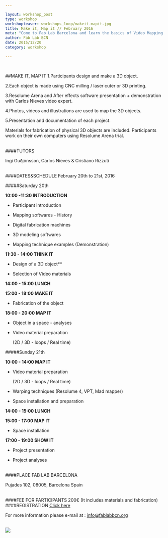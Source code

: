 ```yaml
---

layout: workshop_post
type: workshop
workshopteaser: workshops_loop/makeit-mapit.jpg
title: Make it, Map it // February 2016
meta: "Come to Fab Lab Barcelona and learn the basics of Video Mapping and Digital Fabrication."
author: Fab Lab BCN
date: 2015/12/20
category: workshop

---
```


<br>

##MAKE IT, MAP IT
1.Participants design and make a 3D object.

2.Each object is made using CNC milling / laser cuter or 3D printing.

3.Resolume Arena and After effects software presentation + demonstration with Carlos Nieves video expert.

4.Photos, videos and illustrations are used to map the 3D objects.

5.Presentation and documentation of each project.

Materials for fabrication of physical 3D objects are included.
Participants work on their own computers using Resolume Arena trial.


<br>
####TUTORS

Ingi Guðjónsson, Carlos Nieves & Cristiano Rizzuti


<br>
####DATES&SCHEDULE
February 20th to 21st, 2016

#####Saturday 20th

**10:00 -11:30   INTRODUCTION**

- Participant introduction

- Mapping softwares - History

- Digital fabrication machines

- 3D modeling softwares

- Mapping technique examples (Demonstration)

**11:30 - 14:00 THINK IT**  

- Design of a 3D object**

- Selection of Video materials

**14:00 - 15:00   LUNCH**

**15:00 - 18:00    MAKE IT**

- Fabrication of the object

**18:00 - 20:00   MAP IT**

- Object in a space - analyses

- Video material preparation  

  (2D / 3D - loops / Real time)


#####Sunday 21th

**10:00 - 14:00     MAP IT**

- Video material preparation

   (2D / 3D - loops / Real time)

-  Warping techniques (Resolume 4, VPT, Mad mapper)

- Space installation and preparation

**14:00 - 15:00     LUNCH**

**15:00 - 17:00    MAP IT**

- Space installation

**17:00 - 19:00     SHOW IT**

 - Project presentation

-  Project analyses

<br>
####PLACE
FAB LAB BARCELONA

Pujades 102, 
08005, Barcelona 
Spain

<br>
####FEE FOR PARTICIPANTS
200€ (It includes materials and fabrication)



<br>
####REGISTRATION 
<a target="_blank" href="http://fablab.fikket.com/event/taller-de-make-it-map-it"><u>Click here</u></a> 

For more information please e-mail at :
info@fablabbcn.org



<br>

<img src="{{site.baseurl}}{{ site.url }}/img/workshops/workshops_loop/makeit-mapit.jpg">


